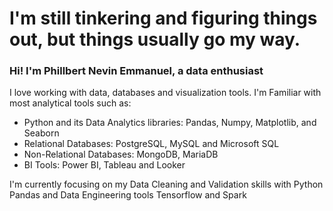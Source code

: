 # I'm still tinkering and figuring things out, but things usually go my way. 
### Hi! I'm Phillbert Nevin Emmanuel, a data enthusiast


I love working with data, databases and visualization tools. I'm Familiar with most analytical tools such as:
* Python and its Data Analytics libraries: Pandas, Numpy, Matplotlib, and Seaborn
* Relational Databases: PostgreSQL, MySQL and Microsoft SQL
* Non-Relational Databases: MongoDB, MariaDB
* BI Tools: Power BI, Tableau and Looker



I'm currently focusing on my Data Cleaning and Validation skills with Python Pandas and Data Engineering tools Tensorflow and Spark

<!--
**PhillbertNevinEmmanuel/PhillbertNevinEmmanuel** is a ✨ _special_ ✨ repository because its `README.md` (this file) appears on your GitHub profile.

Here are some ideas to get you started:

- 🔭 I’m currently working on ...
- 🌱 I’m currently learning ...
- 👯 I’m looking to collaborate on ...
- 🤔 I’m looking for help with ...
- 💬 Ask me about ...
- 📫 How to reach me: ...
- 😄 Pronouns: ...
- ⚡ Fun fact: ...
-->
